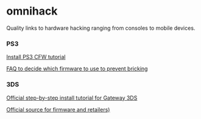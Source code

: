 omnihack
========

Quality links to hardware hacking ranging from consoles to mobile devices.

### PS3

[Install PS3 CFW tutorial](http://www.ps3hax.net/showthread.php?t=56205)

[FAQ to decide which firmware to use to prevent bricking](http://www.ps3hax.net/showthread.php?t=55639)

### 3DS

[Official step-by-step install tutorial for Gateway 3DS](http://www.maxconsole.com/maxcon_forums/threads/278794-GUIDE-Step-By-Step-Gateway-3DS-Installation)

[Official source for firmware and retailers)](http://www.gateway-3ds.com/)
